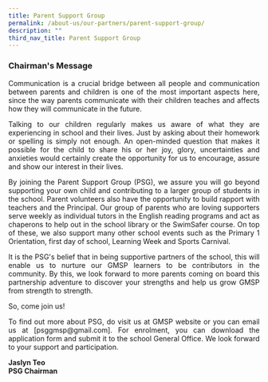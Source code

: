 ```yaml
---
title: Parent Support Group
permalink: /about-us/our-partners/parent-support-group/
description: ""
third_nav_title: Parent Support Group
---
```

### Chairman's Message

<p style="text-align: justify;">Communication is a crucial bridge between all people and communication between&nbsp;parents and children is one of the most important aspects here, since the way parents&nbsp;communicate with their children teaches and affects how they will communicate in the&nbsp;future.

</p><p style="text-align: justify;">Talking to our children regularly makes us aware of what they are experiencing in school&nbsp;and their lives. Just by asking about their homework or spelling is simply not enough. An open-minded question that makes it possible for the child to share his or her joy, glory,&nbsp;uncertainties and anxieties would certainly create the opportunity for us to encourage,&nbsp;assure and show our interest in their lives.

</p><p style="text-align: justify;">By joining the Parent Support Group (PSG), we assure you will go beyond supporting your own&nbsp;child and contributing to a larger group of students in the school. Parent volunteers also&nbsp;have the opportunity to build rapport with teachers and the Principal. Our group of parents&nbsp;who are loving supporters serve weekly as individual tutors in the English reading&nbsp;programs and act as chaperons to help out in the school library or the SwimSafer course.&nbsp;On top of these, we also support many other school events such as the Primary 1 Orientation,&nbsp;first day of school, Learning Week and Sports Carnival.

</p><p style="text-align: justify;">It is the PSG's belief that in being supportive partners of the school, this will enable us to&nbsp;nurture our GMSP learners to be&nbsp;contributors in the community. By this, we look forward&nbsp;to more parents coming on board this partnership adventure to discover your strengths&nbsp;and help us grow GMSP from strength to strength.

So, come join us!    

</p><p style="text-align: justify;">To find out more about PSG, do visit us at GMSP website or you can email us at [psggmsp@gmail.com]. For enrolment, you can download the application form and submit it to the school General Office. We look forward to your support and participation.    

<b>Jaslyn Teo</b> <br>
<b>PSG Chairman</b></p>